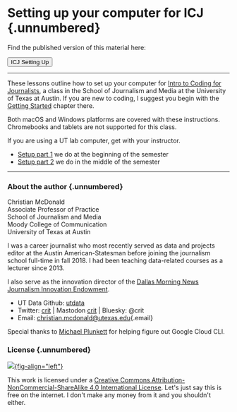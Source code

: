 # Setting up your computer for ICJ  {.unnumbered}

Find the published version of this material here:

<div class="d-grid gap-2">
  <a href="https://utdata.github.io/icj-setting-up"><button class="btn btn-lg btn-primary" type="button">ICJ Setting Up</button></a>
</div>

---

These lessons outline how to set up your computer for [Intro to Coding for Journalists](https://utdata.github.io/icj-class), a class in the School of Journalism and Media at the University of Texas at Austin. If you are new to coding, I suggest you begin with the [Getting Started](https://utdata.github.io/icj-class/start-00-intro.html) chapter there.

Both macOS and Windows platforms are covered with these instructions. Chromebooks and tablets are not supported for this class.

If you are using a UT lab computer, get with your instructor.

- [Setup part 1](setup-part-1.md) we do at the beginning of the semester
- [Setup part 2](setup-part-2.md) we do in the middle of the semester

---

### About the author  {.unnumbered}

Christian McDonald\
Associate Professor of Practice\
School of Journalism and Media\
Moody College of Communication\
University of Texas at Austin

I was a career journalist who most recently served as data and projects editor at the Austin American-Statesman before joining the journalism school full-time in fall 2018. I had been teaching data-related courses as a lecturer since 2013.

I also serve as the innovation director of the [Dallas Morning News Journalism Innovation Endowment](https://journalism.utexas.edu/innovation).

-   UT Data Github: [utdata](https://github.com/utdata)
-   Twitter: [crit](https://twitter.com/crit) | Mastodon [crit](https://newsie.social/@crit) | Bluesky: @crit
-   Email: [christian.mcdonald\@utexas.edu](mailto:christian.mcdonald@utexas.edu){.email}

Special thanks to [Michael Plunkett](https://github.com/michplunkett) for helping figure out Google Cloud CLI.

### License {.unnumbered}

[![](https://i.creativecommons.org/l/by-nc-sa/4.0/88x31.png){fig-align="left"}](https://creativecommons.org/licenses/by-nc-sa/4.0/)

This work is licensed under a [Creative Commons Attribution-NonCommercial-ShareAlike 4.0 International License](https://creativecommons.org/licenses/by-nc-sa/4.0/). Let's just say this is free on the internet. I don't make any money from it and you shouldn't either.
